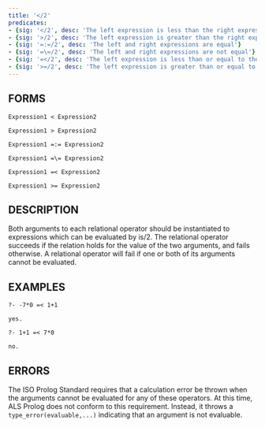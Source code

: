 ```yaml
---
title: '</2'
predicates:
- {sig: '</2', desc: 'The left expression is less than the right expression'}
- {sig: '>/2', desc: 'The left expression is greater than the right expression'}
- {sig: '=:=/2', desc: 'The left and right expressions are equal'}
- {sig: '=\=/2', desc: 'The left and right expressions are not equal'}
- {sig: '=</2', desc: 'The left expression is less than or equal to the right'}
- {sig: '>=/2', desc: 'The left expression is greater than or equal to the right'}
---
```


## FORMS
```
Expression1 < Expression2

Expression1 > Expression2

Expression1 =:= Expression2

Expression1 =\= Expression2

Expression1 =< Expression2

Expression1 >= Expression2
```

## DESCRIPTION

Both arguments to each relational operator should be instantiated to expressions which can be evaluated by is/2. The relational operator succeeds if the relation holds for the value of the two arguments, and fails otherwise. A relational operator will fail if one or both of its arguments cannot be evaluated.


## EXAMPLES

```
?- -7*0 =< 1+1

yes.
```

```
?- 1+1 =< 7*0

no.
```


## ERRORS

The ISO Prolog Standard requires that a calculation error be thrown when the arguments cannot be evaluated for any of these operators. At this time, ALS Prolog does not conform to this requirement.  Instead, it throws a `type_error(evaluable,...)` indicating that an argument is not evaluable.

